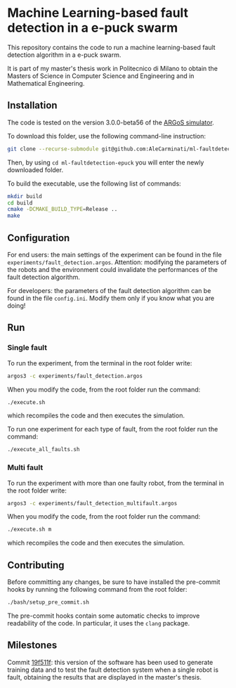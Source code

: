 # Machine Learning-based fault detection in a e-puck swarm

This repository contains the code to run a machine learning-based fault detection algorithm in a e-puck swarm.

It is part of my master's thesis work in Politecnico di Milano to obtain the Masters of Science in Computer Science and Engineering and in Mathematical Engineering.

## Installation

The code is tested on the version 3.0.0-beta56 of the [ARGoS simulator](https://www.argos-sim.info/).

To download this folder, use the following command-line instruction:

```bash
git clone --recurse-submodule git@github.com:AleCarminati/ml-faultdetection-epuck.git
```

Then, by using `cd ml-faultdetection-epuck` you will enter the newly downloaded folder.

To build the executable, use the following list of commands:

```bash
mkdir build
cd build
cmake -DCMAKE_BUILD_TYPE=Release ..
make
```

## Configuration

For end users: the main settings of the experiment can be found in the file `experiments/fault_detection.argos`. Attention: modifying the parameters of the robots and the environment could invalidate the performances of the fault detection algorithm.

For developers: the parameters of the fault detection algorithm can be found in the file `config.ini`. Modify them only if you know what you are doing!

## Run

### Single fault

To run the experiment, from the terminal in the root folder write:

```bash
argos3 -c experiments/fault_detection.argos
```

When you modify the code, from the root folder run the command:

```bash
./execute.sh
```

which recompiles the code and then executes the simulation.

To run one experiment for each type of fault, from the root folder run the command:

```bash
./execute_all_faults.sh
```

### Multi fault

To run the experiment with more than one faulty robot, from the terminal in the root folder write:

```bash
argos3 -c experiments/fault_detection_multifault.argos
```

When you modify the code, from the root folder run the command:

```bash
./execute.sh m
```

which recompiles the code and then executes the simulation.

 ## Contributing

Before committing any changes, be sure to have installed the pre-commit hooks by running the following command from the root folder:

```bash
./bash/setup_pre_commit.sh
```

The pre-commit hooks contain some automatic checks to improve readability of the code. In particular, it uses the `clang` package.

## Milestones

Commit [19f511f](https://github.com/AleCarminati/ml-faultdetection-epuck/commit/19f511f52f5c2740eff590ec553d2d9f3853ff14): this version of the software has been used to generate training data and to test the fault detection system when a single robot is fault, obtaining the results that are displayed in the master's thesis.
